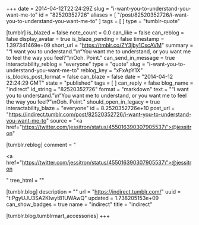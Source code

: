 +++
date = 2014-04-12T22:24:29Z
slug = "i-want-you-to-understand-you-want-me-to"
id = "82520352726"
aliases = [ "/post/82520352726/i-want-you-to-understand-you-want-me-to" ]
tags = [ ]
type = "tumblr-quote"

[tumblr]
is_blazed = false
note_count = 0.0
can_like = false
can_reblog = false
display_avatar = true
is_blaze_pending = false
timestamp = 1.397341469e+09
short_url = "https://tmblr.co/ZY3jby1CscAVM"
summary = "“I want you to understand.”\n“You want me to understand, or you want me to feel the way you feel?”\nOoh. Point."
can_send_in_message = true
interactability_reblog = "everyone"
type = "quote"
slug = "i-want-you-to-understand-you-want-me-to"
reblog_key = "xFxApY1X"
is_blocks_post_format = false
can_blaze = false
date = "2014-04-12 22:24:29 GMT"
state = "published"
tags = [ ]
can_reply = false
blog_name = "indirect"
id_string = "82520352726"
format = "markdown"
text = "&ldquo;I want you to understand.&rdquo;\n&ldquo;You want me to understand, or you want me to feel the way you feel?&rdquo;\nOoh. Point."
should_open_in_legacy = true
interactability_blaze = "everyone"
id = 8.2520352726e+10
post_url = "https://indirect.tumblr.com/post/82520352726/i-want-you-to-understand-you-want-me-to"
source = "<a href=\"https://twitter.com/jessitron/status/455016390307905537\">@jessitron</a>"

[tumblr.reblog]
comment = "<p><a href=\"https://twitter.com/jessitron/status/455016390307905537\">@jessitron</a></p>"
tree_html = ""

[tumblr.blog]
description = ""
url = "https://indirect.tumblr.com/"
uuid = "t:PgyUJU3SA2Klwyt81UWAwQ"
updated = 1.738205153e+09
can_show_badges = true
name = "indirect"
title = "indirect"

[tumblr.blog.tumblrmart_accessories]
+++
